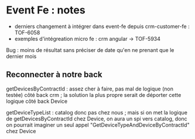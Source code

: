 # Event Fe : notes

- derniers changement à intégrer dans event-fe depuis crm-customer-fe : TOF-6058
- exemples d'intégreation micro fe : crm angular -> TOF-5934

Bug : moins de résultat sans préciser de date qu'en ne prenant que le dernier mois

## Reconnecter à notre back

getDevicesByContractId : assez cher à faire, pas mal de logique (non testée) côté back crm  ; la solution la plus propre serait de déporter cette logique côté back Device

getDeviceTypeList : catalog donc pas chez nous ; mais si on met la logique de getDevicesByContractId chez Device, on aura un spi vers catalog, donc on pourrait imaginer un seul
appel "GetDeviceTypeAndDeviceByContractId" chez Device
